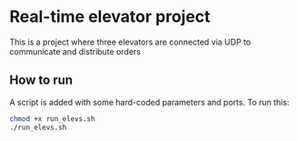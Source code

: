 # Real-time elevator project

This is a project where three elevators are connected via UDP to communicate and distribute orders

## How to run

A script is added with some hard-coded parameters and ports.
To run this:

```bash
chmod +x run_elevs.sh
./run_elevs.sh